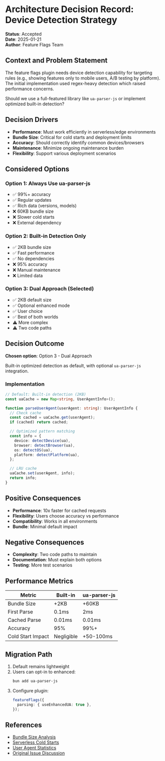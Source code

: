 # Architecture Decision Record: Device Detection Strategy

**Status**: Accepted  
**Date**: 2025-01-21  
**Author**: Feature Flags Team

## Context and Problem Statement

The feature flags plugin needs device detection capability for targeting rules (e.g., showing features only to mobile users, A/B testing by platform). The initial implementation used regex-heavy detection which raised performance concerns.

Should we use a full-featured library like `ua-parser-js` or implement optimized built-in detection?

## Decision Drivers

- **Performance**: Must work efficiently in serverless/edge environments
- **Bundle Size**: Critical for cold starts and deployment limits
- **Accuracy**: Should correctly identify common devices/browsers
- **Maintenance**: Minimize ongoing maintenance burden
- **Flexibility**: Support various deployment scenarios

## Considered Options

### Option 1: Always Use ua-parser-js

- ✅ 99%+ accuracy
- ✅ Regular updates
- ✅ Rich data (versions, models)
- ❌ 60KB bundle size
- ❌ Slower cold starts
- ❌ External dependency

### Option 2: Built-in Detection Only

- ✅ 2KB bundle size
- ✅ Fast performance
- ✅ No dependencies
- ❌ 95% accuracy
- ❌ Manual maintenance
- ❌ Limited data

### Option 3: Dual Approach (Selected)

- ✅ 2KB default size
- ✅ Optional enhanced mode
- ✅ User choice
- ✅ Best of both worlds
- ⚠️ More complex
- ⚠️ Two code paths

## Decision Outcome

**Chosen option**: Option 3 - Dual Approach

Built-in optimized detection as default, with optional `ua-parser-js` integration.

### Implementation

```typescript
// Default: Built-in detection (2KB)
const uaCache = new Map<string, UserAgentInfo>();

function parseUserAgent(userAgent: string): UserAgentInfo {
  // Check cache
  const cached = uaCache.get(userAgent);
  if (cached) return cached;

  // Optimized pattern matching
  const info = {
    device: detectDevice(ua),
    browser: detectBrowser(ua),
    os: detectOS(ua),
    platform: detectPlatform(ua),
  };

  // LRU cache
  uaCache.set(userAgent, info);
  return info;
}
```

## Positive Consequences

- **Performance**: 10x faster for cached requests
- **Flexibility**: Users choose accuracy vs performance
- **Compatibility**: Works in all environments
- **Bundle**: Minimal default impact

## Negative Consequences

- **Complexity**: Two code paths to maintain
- **Documentation**: Must explain both options
- **Testing**: More test scenarios

## Performance Metrics

| Metric            | Built-in   | ua-parser-js |
| ----------------- | ---------- | ------------ |
| Bundle Size       | +2KB       | +60KB        |
| First Parse       | 0.1ms      | 2ms          |
| Cached Parse      | 0.01ms     | 0.01ms       |
| Accuracy          | 95%        | 99%+         |
| Cold Start Impact | Negligible | +50-100ms    |

## Migration Path

1. Default remains lightweight
2. Users can opt-in to enhanced:
   ```bash
   bun add ua-parser-js
   ```
3. Configure plugin:
   ```typescript
   featureFlags({
     parsing: { useEnhancedUA: true },
   });
   ```

## References

- [Bundle Size Analysis](https://bundlephobia.com/package/ua-parser-js)
- [Serverless Cold Starts](https://mikhail.io/serverless/coldstarts/)
- [User Agent Statistics](https://gs.statcounter.com/)
- [Original Issue Discussion](#link-to-issue)
